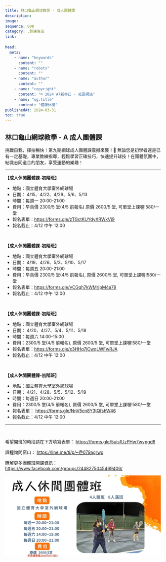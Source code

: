 ```yaml
---
title: 林口龜山網球教學 - 成人團體課
description:
image:
sequence: 008
category: .訓練專班
link:

head:
  meta:
    - name: "keywords"
      content: ""
    - name: "robots"
      content: ""
    - name: "author"
      content: ""
    - name: "copyright"
      content: "© 2024 A7新林口 - 社區網站"
    - name: "og:title"
      content: "健康休閒"
publishedAt: 2024-03-31
toc: true
---
```


## 林口龜山網球教學 - A 成人團體課

挑戰自我，揮拍暢快！第九期網球成人團體課震撼來襲！🎾
無論您是初學者還是已有一定基礎，專業教練指導，輕鬆學習正確技巧，快速提升球技！在團體氛圍中，結識志同道合的朋友，享受運動的樂趣！

---

**【成人休閒團體課-初階班】**

- 地點：國立體育大學室外網球場
- 日期： 4/15、4/22、4/29、5/6、5/13
- 時間：每週一 20:00-21:00
- 費用：早鳥價 2300/5 堂(4/5 前報名) 原價 2600/5 堂, 可單堂上課喔!580/一堂
- 報名表單：https://forms.gle/zTGctKUYdyXRWkVj9
- 報名截止：4/12 中午 12:00

<br>

**【成人休閒團體課-初階班】**

- 地點：國立體育大學室外網球場
- 日期： 4/19、4/26、5/3、5/10、5/17
- 時間：每週五 20:00-21:00
- 費用：早鳥價 2300/5 堂(4/5 前報名), 原價 2600/5 堂, 可單堂上課喔!580/一堂
- 報名表單：https://forms.gle/vCGqh7kWMrjpM4a79
- 報名截止：4/12 中午 12:00

<br>

**【成人休閒團體課-初階班】**

- 地點：國立體育大學室外網球場
- 日期： 4/20、4/27、5/4、5/11、5/18
- 時間：每週六 14:00-15:00
- 費用：2300/5 堂(4/5 前報名), 原價 2600/5 堂, 可單堂上課喔!580/一堂
- 報名表單：https://forms.gle/x3HHq7jCwqLWFwRJA
- 報名截止：4/12 中午 12:00

<br>

**【成人休閒團體課-初階班】**

- 地點：國立體育大學室外網球場
- 日期： 4/21、4/28、5/5、5/12、5/19
- 時間：每週日 20:00-21:00
- 費用：2300/5 堂(4/5 前報名), 原價 2600/5 堂, 可單堂上課喔!580/一堂
- 報名表單： https://forms.gle/NnV5cn8Y3tQfshW46
- 報名截止：4/12 中午 12:00

---

<br>

希望開班的時段請在下方填寫表單：
https://forms.gle/5uisfUzPHw7wvpgd8

課程詢問窗口：
https://line.me/ti/p/~@079agrwg

瞭解更多團體班開課資訊：
https://www.facebook.com/groups/2448275045469406/

![f008-01.jpeg](/images/fitness/f008-01.png)
